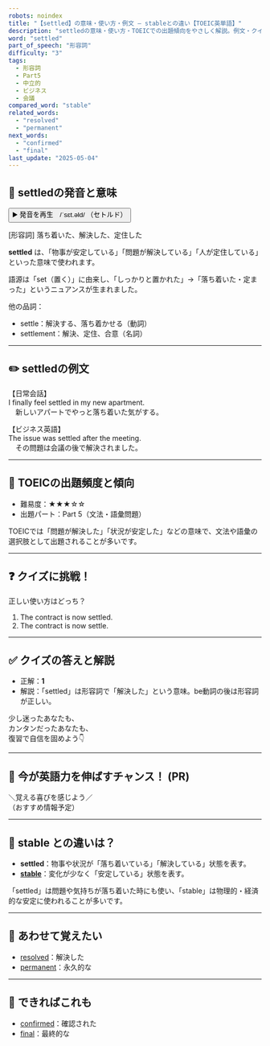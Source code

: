 ```yaml
---
robots: noindex
title: "【settled】の意味・使い方・例文 ― stableとの違い【TOEIC英単語】"
description: "settledの意味・使い方・TOEICでの出題傾向をやさしく解説。例文・クイズ付きでstableとの違いもわかりやすく学べます。"
word: "settled"
part_of_speech: "形容詞"
difficulty: "3"
tags:
  - 形容詞
  - Part5
  - 中立的
  - ビジネス
  - 会議
compared_word: "stable"
related_words:
  - "resolved"
  - "permanent"
next_words:
  - "confirmed"
  - "final"
last_update: "2025-05-04"
---
```


## 🔰 settledの発音と意味

<button class="play-audio" onclick="playTTS('settled')">
  <span class="play-audio-main">
    ▶️ 発音を再生　/ˈsɛt.əld/
  </span>
  <span class="play-audio-sub">
    （セトルド）
  </span>
</button>

[形容詞] 落ち着いた、解決した、定住した

**settled** は、「物事が安定している」「問題が解決している」「人が定住している」といった意味で使われます。

語源は「set（置く）」に由来し、「しっかりと置かれた」→「落ち着いた・定まった」というニュアンスが生まれました。

他の品詞：  
- settle：解決する、落ち着かせる（動詞）
- settlement：解決、定住、合意（名詞）

---

## ✏️ settledの例文

【日常会話】  
I finally feel settled in my new apartment.  
　新しいアパートでやっと落ち着いた気がする。

【ビジネス英語】  
The issue was settled after the meeting.  
　その問題は会議の後で解決されました。

---

## 🎯 TOEICの出題頻度と傾向

- 難易度：★★★☆☆
- 出題パート：Part 5（文法・語彙問題）

TOEICでは「問題が解決した」「状況が安定した」などの意味で、文法や語彙の選択肢として出題されることが多いです。

---

## ❓ クイズに挑戦！

正しい使い方はどっち？

1. The contract is now settled.  
2. The contract is now settle.

---

## ✅ クイズの答えと解説

- 正解：**1**
- 解説：「settled」は形容詞で「解決した」という意味。be動詞の後は形容詞が正しい。

少し迷ったあなたも、  
カンタンだったあなたも、  
復習で自信を固めよう👇️

---

## 🚀 今が英語力を伸ばすチャンス！ (PR)

<div class="info-center">
＼覚える喜びを感じよう／<br>  
（おすすめ情報予定）
</div>

---

## 🤔  stable との違いは？

- **settled**：物事や状況が「落ち着いている」「解決している」状態を表す。
- **[stable](/word/stable/)**：変化が少なく「安定している」状態を表す。

「settled」は問題や気持ちが落ち着いた時にも使い、「stable」は物理的・経済的な安定に使われることが多いです。

---

## 🧩 あわせて覚えたい

- [resolved](/word/resolved/)：解決した
- [permanent](/word/permanent/)：永久的な

---

## 📖 できればこれも

- [confirmed](/word/confirmed/)：確認された
- [final](/word/final/)：最終的な

<!-- cvid: aid11_bid42 -->

